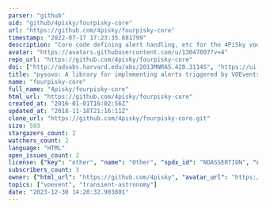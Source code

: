 ```yaml
---
parser: "github"
uid: "github/4pisky/fourpisky-core"
url: "https://github.com/4pisky/fourpisky-core"
timestamp: "2022-07-17 17:23:35.881799"
description: "Core code defining alert handling, etc for the 4PiSky voevent hub."
avatar: "https://avatars.githubusercontent.com/u/13047807?v=4"
repo_url: "https://github.com/4pisky/fourpisky-core"
doi: ["http://adsabs.harvard.edu/abs/2013MNRAS.428.3114S", "https://ui.adsabs.harvard.edu/abs/2014ascl.soft11002S/abstract"]
title: "pysovo: A library for implementing alerts triggered by VOEvents"
name: "fourpisky-core"
full_name: "4pisky/fourpisky-core"
html_url: "https://github.com/4pisky/fourpisky-core"
created_at: "2016-01-01T16:02:56Z"
updated_at: "2018-11-18T21:16:11Z"
clone_url: "https://github.com/4pisky/fourpisky-core.git"
size: 593
stargazers_count: 2
watchers_count: 2
language: "HTML"
open_issues_count: 2
license: {"key": "other", "name": "Other", "spdx_id": "NOASSERTION", "url": null, "node_id": "MDc6TGljZW5zZTA="}
subscribers_count: 3
owner: {"html_url": "https://github.com/4pisky", "avatar_url": "https://avatars.githubusercontent.com/u/13047807?v=4", "login": "4pisky", "type": "Organization"}
topics: ["voevent", "transient-astronomy"]
date: "2023-12-30 14:20:32.903801"
---
```

